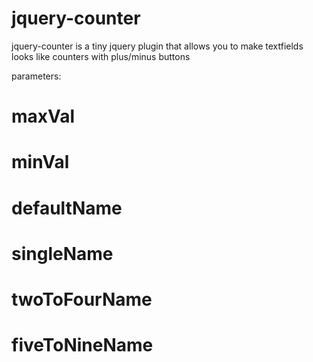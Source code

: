 jquery-counter
==============

jquery-counter is a tiny jquery plugin that allows you to make textfields looks like counters with plus/minus buttons

parameters:

# maxVal 
# minVal
# defaultName
# singleName
# twoToFourName
# fiveToNineName